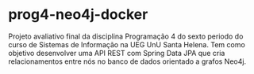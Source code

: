 # prog4-neo4j-docker
Projeto avaliativo final da disciplina Programação 4 do sexto periodo do curso de Sistemas de Informação na UEG UnU Santa Helena. Tem como objetivo desenvolver uma API REST com Spring Data JPA que cria relacionamentos entre nós no banco de dados orientado a grafos Neo4j.
